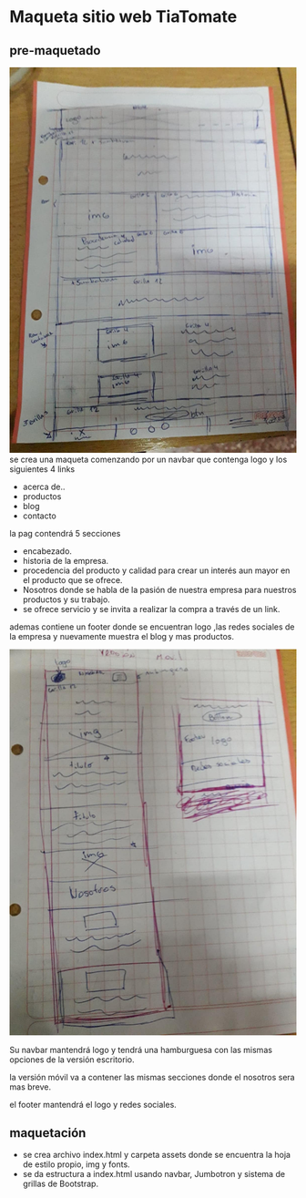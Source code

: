 # Maqueta sitio web TiaTomate

## pre-maquetado

![versión escritorio](imgmaqueta/escritorio.jpg)
se crea una maqueta comenzando por un navbar
que contenga logo y los siguientes 4 links 

- acerca de..
- productos
- blog
- contacto

la pag contendrá 5 secciones

- encabezado.
- historia de la empresa.
- procedencia del producto y calidad para crear un interés aun mayor en el producto que se ofrece.
- Nosotros donde se habla de la pasión de nuestra empresa para nuestros productos y su trabajo.
- se ofrece servicio y se invita a realizar la compra a través de un link.

ademas contiene un footer donde se encuentran logo ,las redes sociales de la empresa y nuevamente muestra el blog y mas productos.

![versión móvil](imgmaqueta/movil.jpg)

Su navbar mantendrá logo y tendrá una hamburguesa con las mismas opciones de la versión escritorio.

la versión móvil va a contener las mismas secciones
donde el nosotros sera mas breve.

el footer mantendrá el logo y redes sociales.

## maquetación

- se crea archivo index.html y carpeta assets donde se encuentra la hoja de estilo propio, img y fonts.
- se da estructura a index.html usando navbar, Jumbotron y sistema de grillas 
 de Bootstrap.


